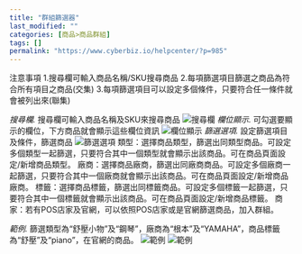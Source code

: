 ```yaml
---
title: "群組篩選器"
last_modified: ""
categories: [商品>商品群組]
tags: []
permalink: "https://www.cyberbiz.io/helpcenter/?p=985"
---
```


注意事項 1.搜尋欄可輸入商品名稱/SKU搜尋商品 2.每項篩選項目篩選之商品為符合所有項目之商品(交集)
3.每項篩選項目可以設定多個條件，只要符合任一條件就會被列出來(聯集)

_搜尋欄._ 搜尋欄可輸入商品名稱及SKU來搜尋商品 ![搜尋欄](https://www.cyberbiz.co/helpcenter/wp-content/uploads/2019/09/群組篩選器1.png) _欄位顯示._ 可勾選要顯示的欄位，下方商品就會顯示這些欄位資訊
![欄位顯示](https://www.cyberbiz.co/helpcenter/wp-content/uploads/2019/09/群組篩選器2.png) _篩選選項._ 設定篩選項目及條件，篩選商品
![篩選選項](https://www.cyberbiz.co/helpcenter/wp-content/uploads/2019/09/群組篩選器3.png)
類型：選擇商品類型，篩選出同類型商品。可設定多個類型一起篩選，只要符合其中一個類型就會顯示出該商品。可在商品頁面設定/新增商品類型。
廠商：選擇商品廠商，篩選出同廠商商品。可設定多個廠商一起篩選，只要符合其中一個廠商就會顯示出該商品。可在商品頁面設定/新增商品廠商。
標籤：選擇商品標籤，篩選出同標籤商品。可設定多個標籤一起篩選，只要符合其中一個標籤就會顯示出該商品。可在商品頁面設定/新增商品標籤。
商家：若有POS店家及官網，可以依照POS店家或是官網篩選商品，加入群組。

_範例._ 篩選類型為“舒壓小物”及“鋼琴”，廠商為“根本”及“YAMAHA”，商品標籤為“舒壓”及“piano”，在官網的商品。
![範例](https://www.cyberbiz.co/helpcenter/wp-content/uploads/2019/09/群組篩選器4.png)
![範例](https://www.cyberbiz.co/helpcenter/wp-content/uploads/2019/09/群組篩選器5.png)

